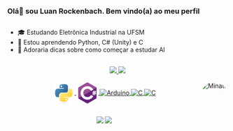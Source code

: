 ### Olá👋 sou Luan Rockenbach. Bem vindo(a) ao meu perfil

##


- 🎓 Estudando Eletrônica Industrial na UFSM
- 🌱 Estou aprendendo Python, C# (Unity) e C
- 🤔 Adoraria dicas sobre como começar a estudar AI

##

<div align="center">
  <a href="https://github.com/Luan-Rockenbach">
  <img height="180em" src="https://github-readme-stats.vercel.app/api?username=Luan-Rockenbach&show_icons=true&theme=great-gatsby&include_all_commits=true&count_private=true"/>
  <img height="180em" src="https://github-readme-stats.vercel.app/api/top-langs/?username=Luan-Rockenbach&layout=compact&langs_count=7&theme=great-gatsby"/>
</div>

<div style="display: inline_block", align="center"><br>
  
  <img align="center" alt="Python" height="50" width="50" src="https://raw.githubusercontent.com/devicons/devicon/master/icons/python/python-original.svg">
  <img align="center" alt="Csharp" height="50" width="50" src="https://raw.githubusercontent.com/devicons/devicon/master/icons/csharp/csharp-original.svg">
  <img align="center" alt="Arduino" height="50" width="50" src="https://cdn.jsdelivr.net/gh/devicons/devicon/icons/arduino/arduino-original.svg">
  <img align="center" alt="C" height="50" width="50" src="https://cdn.jsdelivr.net/gh/devicons/devicon/icons/c/c-original.svg">
  <img align="center" alt="C" height="50" width="50" src="https://cdn.jsdelivr.net/gh/devicons/devicon/icons/unity/unity-original.svg">
  <img align="right" alt="Minato" height="150" style="border-radius:50px;" src="https://c.tenor.com/UlPzXDk4W9AAAAAC/yellow-yondaime.gif">
  
</div>
  
  ##
  
<div align="center"> 
  
  <a href = "mailto:luan0rockenbach@gmail.com"><img src="https://img.shields.io/badge/-Gmail-%23333?style=for-the-badge&logo=gmail&logoColor=white" target="_blank"></a>
  <a href="https://www.linkedin.com/in/luanrockenbach/" target="_blank"><img src="https://img.shields.io/badge/-LinkedIn-%230077B5?style=for-the-badge&logo=linkedin&logoColor=white" target="_blank"></a> 
 
</div>
